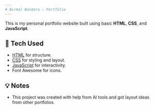 ```yaml
---
# Nirmal Bandara – Portfolio
---
```

This is my personal portfolio website built using basic **HTML**, **CSS**, and **JavaScript**.

## 🔧 Tech Used
- [HTML](index.html) for structure.  
- [CSS](script.js) for styling and layout.  
- [JavaScript](styles.css) for interactivity.  
- Font Awesome for icons.  

## 💡 Notes
- This project was created with help from AI tools and got layout ideas from other portfolios.
